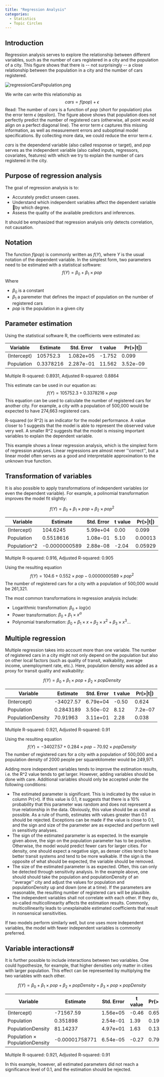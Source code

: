 ```yaml
---
title: "Regression Analysis"
categories:
  - Statistics
  - Topic Circles
---
```


<PagesInCategory category="Statistics" />

## Introduction ##

Regression analysis serves to explore the relationship between different variables, such as the number of cars registered in a city and the population of a city. This figure shows that there is -- not surprisingly -- a close relationship between the population in a city and the number of cars registered. 

![](regressionCarsPopulation.png 'regressionCarsPopulation.png')

We write can write this relationship as 
$$cars = f(pop) + \epsilon$$
Read: The number of $cars$ is a function of $pop$ (short for population) plus the error term $\epsilon$ (epsilon). The figure above shows that population does not perfectly predict the number of registered cars (otherwise, all point would align on a perfect diagonal line). The error term $\epsilon$ captures this missing information, as well as measurement errors and suboptimal model specifications. By collecting more data, we could reduce the error term $\epsilon$.

$cars$ is the dependend variable (also called response or target), and $pop$ serves as the independent variable (also called inputs, regressors, covariates, features) with which we try to explain the number of cars registered in the city. 

## Purpose of regression analysis ##

The goal of regression analysis is to:
- Accurately predict unseen cases.
- Understand which independent variables affect the dependent variable by which degree.
- Assess the quality of the available predictors and inferences.

It should be emphasized that regression analysis only detects correlation, not causation. 

## Notation ##

The function $f(pop)$ is commonly written as $f(Y)$, where $Y$ is the usual notation of the dependent variable. In the simplest form, two parameters need to be estimated with a statistical software:
$$f(Y) = \beta_0 + \beta_1 \times pop$$
Where
- $\beta_0$ is a constant
- $\beta_1$ a paremeter that defines the impact of population on the number of registered cars
- $pop$ is the population in a given city

## Parameter estimation ##

Using the statistical software R, the coefficients were estimated as:

Variable | Estimate   | Std. Error | t value | Pr(>&#124;t&#124;)
------   | ------| ------| ------| ------
(Intercept) | 105752.3 | 1.082e+05  | -1.752  | 0.099 
Population | 0.3378216 | 2.287e-01 | 11.562 | 3.52e-09

Multiple R-squared:  0.8931,	Adjusted R-squared:  0.8864 

This estimate can be used in our equation as:
$$f(Y) = 105752.3 + 0.3378216 \times pop$$
This equation can be used to calculate the number of registered cars for another city. For example, a city with a population of 500,000 would be expected to have  274,663 registered cars. 

R-squared (or R^2) is an indicator for the model performance. A value closer to 1 suggests that the model is able to represent the observed value very well. A smaller R^2 suggests that the model is missing important variables to explain the dependent variable. 

This example shows a linear regression analysis, which is the simplest form of regression analyses. Linear regressions are almost never ''correct'', but a linear model often serves as a good and interpretable approximation to the unknown true function. 

## Transformation of variables ##

It is also possible to apply transformations of independent variables (or even the dependent variable). For example, a polinomial transformation improves the model fit slightly:

$$f(Y) = \beta_0 + \beta_1 \times pop + \beta_2 \times pop^2$$

Variable | Estimate   | Std. Error | t value | Pr(>&#124;t&#124;)
------   | ------| ------| ------| ------
(Intercept) | 104.6245 | 5.99e+04  | 0.00  | 0.099 
Population | 0.5518616 | 1.08e-01 | 5.10 | 0.00013
Population^2 | -0.0000000589 | 2.88e-08 | -2.04 | 0.05929

Multiple R-squared:  0.916,	Adjusted R-squared:  0.905 

Using the resulting equation
$$f(Y) = 104.6 + 0.552 \times pop - 0.0000000589 \times pop^2$$
The number of registered cars for a city with a population of 500,000 would be 261,321.

The most common transformations in regression analysis include: 
- Logarithmic transformation: $\beta_0 + log(x)$
- Power transformation: $\beta_0 + \beta_1 \times x^\alpha$
- Polynomial transformation: $\beta_0 + \beta_1 \times x + \beta_2 \times x^2 + \beta_3 \times x^3 ...$

## Multiple regression ##

Multiple regression takes into account more than one variable. The number of registered cars in a city might not only depend on the population but also on other local factors (such as quality of transit, walkability, average income, unemployment rate, etc.). Here, population density was added as a proxy for transit quality and walkability:

$$f(Y) = \beta_0 + \beta_1 \times pop + \beta_2 \times popDensity$$

Variable | Estimate   | Std. Error | t value | Pr(>&#124;t&#124;)
------   | ------| ------| ------| ------
(Intercept) | -34027.57 | 6.79e+04  | -0.50  | 0.624
Population | 0.2843189 | 3.50e-02 | 8.12 | 7.2e-07
PopulationDensity | 70.91963 | 3.11e+01 | 2.28 | 0.038

Multiple R-squared:  0.921,	Adjusted R-squared:  0.91 

Using the resulting equation
$$f(Y) = -34027.57 + 0.284 \times pop - 70.92 \times popDensity$$
The number of registered cars for a city with a population of 500,000 and a population density of 2000 people per squarekilometer would be 249,971.

Adding more independent variables tends to improve the estimation results, i.e. the R^2 value tends to get larger. However, adding variables should be done with care. Additional variables should only be accepted under the following conditions:

- The estimated parameter is significant. This is indicated by the value in column Pr(>t). If this value is 0.1, it suggests that there is a 10% probability that this parameter was random and does not represent a true relationship in the data. Obviously, this value should be as small as possible. As a rule of thumb, estimates with values greater than 0.1 should be rejected. Exceptions can be made if the value is close to 0.1, and the sign and size of the parameter are as expected and perform well in sensitivity analyses.
- The sign of the estimated parameter is as expected. In the example given above, the sign on the population parameter has to be positive. Otherwise, the model would predict fewer cars for larger cities. For density, one should expect a negative sign, as denser cities tend to have better transit systems and tend to be more walkable. If the sign is the opposite of what should be expected, the variable should be removed.
- The size of the estimated parameter is as expected. Often, this can only be detected through sensitivity analysis. In the example above, one should should take the population and populationDensity of an ''average'' city and adjust the values for population and populationDensity up and down (one at a time). If the parameters are reasonable, the resulting number of registered cars will be plausible. 
- The independent variables shall not correlate with each other. If they do, so-called multicollinearity affects the estimation results. Commonly, multicollinearity leads to unexplainable estimated coefficients that result in nonsensical sensitivities.

If two models perform similarly well, but one uses more independent variables, the model with fewer independent variables is commonly preferred. 

## Variable interactions#

It is further possible to include interactions between two variables. One could hypothesize, for example, that higher densities only matter in cities with larger population. This effect can be represented by multiplying the two variables with each other.  

$$f(Y) = \beta_0 + \beta_1 \times pop + \beta_2 \times popDensity + \beta_3 \times pop \times popDensity$$

Variable | Estimate   | Std. Error | t value | Pr(>&#124;t&#124;)
------   | ------| ------| ------| ------
(Intercept) | -71567.59 | 1.56e+05  | -0.46  | 0.65
Population | 0.351898 | 2.54e-01 | 1.39 | 0.19
PopulationDensity | 81.14237 | 4.97e+01 | 1.63 | 0.13
Population $\times$ PopulationDensity | -0.00001758771 | 6.54e-05 | -0.27 | 0.79 |

Multiple R-squared:  0.921,	Adjusted R-squared:  0.91 

In this example, however, all estimated parameters did not reach a significance level of 0.1, and the estimation should be rejected. 
